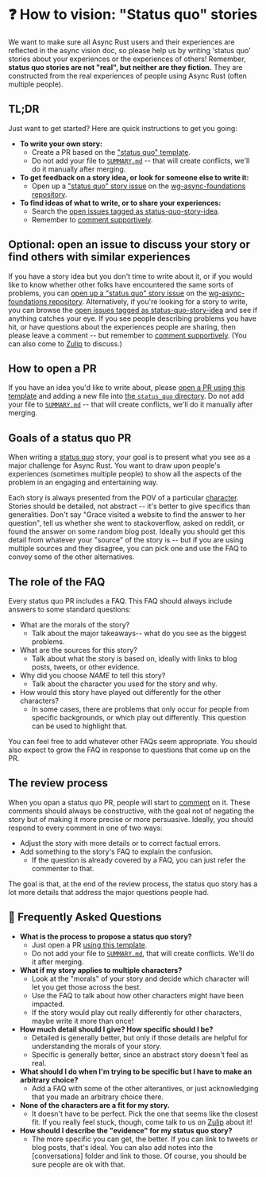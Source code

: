 # ❓ How to vision: "Status quo" stories

We want to make sure all Async Rust users and their experiences are reflected in the async vision doc, so please help us by writing 'status quo' stories about your experiences or the experiences of others! Remember, **status quo stories are not "real", but neither are they fiction.** They are constructed from the real experiences of people using Async Rust (often multiple people). 

[sq]: ../status_quo.md
[character]: ../characters.md
[comment]: ./comment.md

## TL;DR

Just want to get started? Here are quick instructions to get you going:

* **To write your own story:**
    * Create a PR based on the ["status quo" template][template]. 
    * Do not add your file to [`SUMMARY.md`] -- that will create conflicts, we'll do it manually after merging.
* **To get feedback on a story idea, or look for someone else to write it:**
    * Open up a ["status quo" story issue][issue] on the [wg-async-foundations repository].
* **To find ideas of what to write, or to share your experiences:**
    * Search the [open issues tagged as status-quo-story-idea][oi].
    * Remember to [comment supportively][comment].

## Optional: open an issue to discuss your story or find others with similar experiences

If you have a story idea but you don't time to write about it, or if you would like to know whether other folks have encountered the same sorts of problems, you can [open up a "status quo" story issue][issue] on the [wg-async-foundations repository]. Alternatively, if you're looking for a story to write, you can browse the [open issues tagged as status-quo-story-idea][oi] and see if anything catches your eye. If you see people describing problems you have hit, or have questions about the experiences people are sharing, then please leave a comment -- but remember to [comment supportively][comment]. (You can also come to [Zulip] to discuss.)

[sqsi]: https://github.com/rust-lang/wg-async-foundations/labels/status-quo-story-ideas
[Zulip]: ../../welcome.md#Zulip
[issue]: https://github.com/rust-lang/wg-async-foundations/issues/new?assignees=&labels=good+first+issue%2C+help+wanted%2C+status-quo-story-ideas&template=-status-quo--story-issue.md&title=
[oi]: https://github.com/rust-lang/wg-async-foundations/issues?q=is%3Aopen+is%3Aissue+label%3Astatus-quo-story-ideas
[wg-async-foundations repository]: https://github.com/rust-lang/wg-async-foundations/

## How to open a PR

If you have an idea you'd like to write about, please [open a PR using this template][template] and adding a new file into [the `status_quo` directory][sqd]. Do not add your file to [`SUMMARY.md`] -- that will create conflicts, we'll do it manually after merging.

## Goals of a status quo PR 

When writing a [status quo][sq] story, your goal is to present what you see as a major challenge for Async Rust. You want to draw upon people's experiences (sometimes multiple people) to show all the aspects of the problem in an engaging and entertaining way.

Each story is always presented from the POV of a particular [character]. Stories should be detailed, not abstract -- it's better to give specifics than generalities. Don't say "Grace visited a website to find the answer to her question", tell us whether she went to stackoverflow, asked on reddit, or found the answer on some random blog post. Ideally you should get this detail from whatever your "source" of the story is -- but if you are using multiple sources and they disagree, you can pick one and use the FAQ to convey some of the other alternatives.

## The role of the FAQ

Every status quo PR includes a FAQ. This FAQ should always include answers to some standard questions:

* What are the morals of the story?
    * Talk about the major takeaways-- what do you see as the biggest problems.
* What are the sources for this story?
    * Talk about what the story is based on, ideally with links to blog posts, tweets, or other evidence.
* Why did you choose *NAME* to tell this story?
    * Talk about the character you used for the story and why.
* How would this story have played out differently for the other characters?
    * In some cases, there are problems that only occur for people from specific backgrounds, or which play out differently. This question can be used to highlight that.

You can feel free to add whatever other FAQs seem appropriate. You should also expect to grow the FAQ in response to questions that come up on the PR.

## The review process

When you opan a status quo PR, people will start to [comment] on it. These comments should always be constructive, with the goal not of negating the story but of making it more precise or more persuasive. Ideally, you should respond to every comment in one of two ways:

* Adjust the story with more details or to correct factual errors.
* Add something to the story's FAQ to explain the confusion.
    * If the question is already covered by a FAQ, you can just refer the commenter to that.

The goal is that, at the end of the review process, the status quo story has a lot more details that address the major questions people had.

## 🤔 Frequently Asked Questions

* **What is the process to propose a status quo story?**
    * Just open a PR [using this template][template].
    * Do not add your file to [`SUMMARY.md`], that will create conflicts. We'll do it after merging.
* **What if my story applies to multiple characters?**
    * Look at the "morals" of your story and decide which character will let you get those across the best.
    * Use the FAQ to talk about how other characters might have been impacted.
    * If the story would play out really differently for other characters, maybe write it more than once!
* **How much detail should I give? How specific should I be?**
    * Detailed is generally better, but only if those details are helpful for understanding the morals of your story.
    * Specific is generally better, since an abstract story doesn't feel as real.
* **What should I do when I'm trying to be specific but I have to make an arbitrary choice?**
    * Add a FAQ with some of the other alterantives, or just acknowledging that you made an arbitrary choice there.
* **None of the characters are a fit for my story.**
    * It doesn't have to be perfect. Pick the one that seems like the closest fit. If you really feel stuck, though, come talk to us on [Zulip] about it!
* **How should I describe the "evidence" for my status quo story?**
    * The more specific you can get, the better. If you can link to tweets or blog posts, that's ideal. You can also add notes into the [conversations] folder and link to those. Of course, you should be sure people are ok with that.

[template]: https://github.com/rust-lang/wg-async-foundations/tree/master/src/vision/status_quo/template.md
[sqd]: https://github.com/rust-lang/wg-async-foundations/tree/master/src/vision/status_quo
[`SUMMARY.md`]: https://github.com/rust-lang/wg-async-foundations/blob/master/src/SUMMARY.md